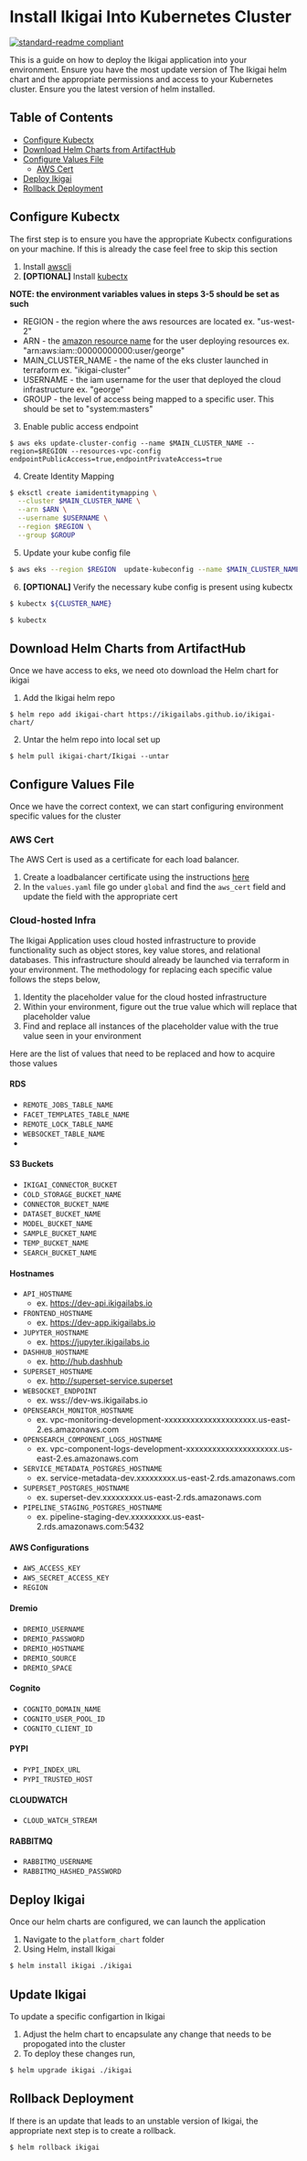 # Install Ikigai Into Kubernetes Cluster

[![standard-readme compliant](https://img.shields.io/badge/readme%20style-standard-brightgreen.svg?style=flat-square)](https://github.com/RichardLitt/standard-readme)

This is a guide on how to deploy the Ikigai application into your environment. 
Ensure you have the most update version of The Ikigai helm chart and the appropriate permissions and access to your Kubernetes cluster. 
Ensure you the latest version of helm installed. 
## Table of Contents

- [Configure Kubectx](#configure-kubectx)
- [Download Helm Charts from ArtifactHub](#download-helm-charts-from-artifacthub)
- [Configure Values File](#configure-values-file)
	- [AWS Cert](#aws-cert)
- [Deploy Ikigai](#deploy-ikigai)
- [Rollback Deployment](#rollback-deployment)


## Configure Kubectx

The first step is to ensure you have the appropriate Kubectx configurations on your machine. If this is already the case feel free to skip this section

1. Install [awscli](#https://docs.aws.amazon.com/cli/latest/userguide/getting-started-install.html)
2. **[OPTIONAL]** Install [kubectx](#https://github.com/ahmetb/kubectx)

**NOTE: the environment variables values in steps 3-5 should be set as such**
- REGION - the region where the aws resources are located ex. "us-west-2"
- ARN - the [amazon resource name](#https://docs.aws.amazon.com/IAM/latest/UserGuide/reference-arns.html) for the user deploying resources ex. "arn:aws:iam::00000000000:user/george"
- MAIN_CLUSTER_NAME - the name of the eks cluster launched in terraform ex. "ikigai-cluster"
- USERNAME - the iam username for the user that deployed the cloud infrastructure ex. "george"
- GROUP - the level of access being mapped to a specific user. This should be set to "system:masters"
3. Enable public access endpoint
```shell
$ aws eks update-cluster-config --name $MAIN_CLUSTER_NAME --region=$REGION --resources-vpc-config endpointPublicAccess=true,endpointPrivateAccess=true
```
4. Create Identity Mapping
```sh
$ eksctl create iamidentitymapping \
  --cluster $MAIN_CLUSTER_NAME \
  --arn $ARN \
  --username $USERNAME \
  --region $REGION \
  --group $GROUP
```
5. Update your kube config file
```sh
$ aws eks --region $REGION  update-kubeconfig --name $MAIN_CLUSTER_NAME
```
6. **[OPTIONAL]** Verify the necessary kube config is present using kubectx 
```sh
$ kubectx ${CLUSTER_NAME}
```
```sh
$ kubectx
```
## Download Helm Charts from ArtifactHub
Once we have access to eks, we need oto download the Helm chart for ikigai

1. Add the Ikigai helm repo
```shell
$ helm repo add ikigai-chart https://ikigailabs.github.io/ikigai-chart/
```
2. Untar the helm repo into local set up
```shell
$ helm pull ikigai-chart/Ikigai --untar
```


## Configure Values File
Once we have the correct context, we can start configuring environment specific values for the cluster 

### AWS Cert
The AWS Cert is used as a certificate for each load balancer. 
1. Create a loadbalancer certificate using the instructions [here](https://docs.aws.amazon.com/elasticloadbalancing/latest/classic/ssl-server-cert.html) 
2. In the ```values.yaml``` file go under ```global``` and find the ```aws_cert``` field and update the field with the appropriate cert

### Cloud-hosted Infra
The Ikigai Application uses cloud hosted infrastructure to provide functionality such as object stores, key value stores, and relational databases. This infrastructure should already be launched via 
terraform in your environment. The methodology for replacing each specific value follows the steps below, 

1. Identity the placeholder value for the cloud hosted infrastructure
2. Within your environment, figure out the true value which will replace that placeholder value
3. Find and replace all instances of the placeholder value with the true value seen in your environment


Here are the list of values that need to be replaced and how to acquire those values
#### RDS
- ```REMOTE_JOBS_TABLE_NAME```
- ```FACET_TEMPLATES_TABLE_NAME```
- ```REMOTE_LOCK_TABLE_NAME```
- ```WEBSOCKET_TABLE_NAME```
- 
#### S3 Buckets 
- ```IKIGAI_CONNECTOR_BUCKET```
- ```COLD_STORAGE_BUCKET_NAME```
- ```CONNECTOR_BUCKET_NAME```
- ```DATASET_BUCKET_NAME```
- ```MODEL_BUCKET_NAME```
- ```SAMPLE_BUCKET_NAME```
- ```TEMP_BUCKET_NAME```
- ```SEARCH_BUCKET_NAME```

#### Hostnames 
- ```API_HOSTNAME```
  - ex. https://dev-api.ikigailabs.io
- ```FRONTEND_HOSTNAME```
  - ex. https://dev-app.ikigailabs.io
- ```JUPYTER_HOSTNAME```
  - ex. https://jupyter.ikigailabs.io
- ```DASHHUB_HOSTNAME```
  - ex. http://hub.dashhub
- ```SUPERSET_HOSTNAME```
  - ex. http://superset-service.superset
- ```WEBSOCKET_ENDPOINT```
  - ex. wss://dev-ws.ikigailabs.io
- ```OPENSEARCH_MONITOR_HOSTNAME```
  - ex. vpc-monitoring-development-xxxxxxxxxxxxxxxxxxxxx.us-east-2.es.amazonaws.com
- ```OPENSEARCH_COMPONENT_LOGS_HOSTNAME```
  - ex. vpc-component-logs-development-xxxxxxxxxxxxxxxxxxxxx.us-east-2.es.amazonaws.com
- ```SERVICE_METADATA_POSTGRES_HOSTNAME```
  - ex. service-metadata-dev.xxxxxxxxx.us-east-2.rds.amazonaws.com
- ```SUPERSET_POSTGRES_HOSTNAME```
  - ex. superset-dev.xxxxxxxxx.us-east-2.rds.amazonaws.com
- ```PIPELINE_STAGING_POSTGRES_HOSTNAME```
  - ex. pipeline-staging-dev.xxxxxxxxx.us-east-2.rds.amazonaws.com:5432


#### AWS Configurations
- ```AWS_ACCESS_KEY```
- ```AWS_SECRET_ACCESS_KEY```
- ```REGION```

#### Dremio
- ```DREMIO_USERNAME```
- ```DREMIO_PASSWORD```
- ```DREMIO_HOSTNAME```
- ```DREMIO_SOURCE```
- ```DREMIO_SPACE```

#### Cognito
- ```COGNITO_DOMAIN_NAME```
- ```COGNITO_USER_POOL_ID```
- ```COGNITO_CLIENT_ID```


#### PYPI
- ```PYPI_INDEX_URL```
- ```PYPI_TRUSTED_HOST```

#### CLOUDWATCH
- ```CLOUD_WATCH_STREAM```


#### RABBITMQ
- ```RABBITMQ_USERNAME```
- ```RABBITMQ_HASHED_PASSWORD```

## Deploy Ikigai

Once our helm charts are configured, we can launch the application
1. Navigate to the ```platform_chart``` folder
2. Using Helm, install Ikigai 
```sh
$ helm install ikigai ./ikigai
```

## Update Ikigai
To update a specific configartion in Ikigai 
1. Adjust the helm chart to encapsulate any change that needs to be propogated into the cluster
2. To deploy these changes run,
```sh
$ helm upgrade ikigai ./ikigai
```

## Rollback Deployment
If there is an update that leads to an unstable version of Ikigai, the appropriate next step is to create a rollback. 

```sh
$ helm rollback ikigai
```

